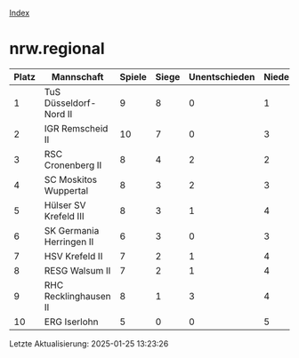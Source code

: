 [Index](./README.md)

# nrw.regional

| Platz |  Mannschaft |  Spiele |  Siege |  Unentschieden |  Niederlagen |  Tore |  Differenz |  Punkte | 
| --- |  --- |  --- |  --- |  --- |  --- |  --- |  --- |  --- |  
|  1 |   TuS Düsseldorf-Nord II |   9 |   8 |   0 |   1 |   57:33 |   24 |   24 |  
|  2 |   IGR Remscheid II |   10 |   7 |   0 |   3 |   67:39 |   28 |   21 |  
|  3 |   RSC Cronenberg II |   8 |   4 |   2 |   2 |   41:33 |   8 |   14 |  
|  4 |   SC Moskitos Wuppertal |   8 |   3 |   2 |   3 |   45:44 |   1 |   11 |  
|  5 |   Hülser SV Krefeld III |   8 |   3 |   1 |   4 |   34:53 |   -19 |   10 |  
|  6 |   SK Germania Herringen II |   6 |   3 |   0 |   3 |   34:24 |   10 |   9 |  
|  7 |   HSV Krefeld II |   7 |   2 |   1 |   4 |   32:33 |   -1 |   7 |  
|  8 |   RESG Walsum II |   7 |   2 |   1 |   4 |   33:57 |   -24 |   7 |  
|  9 |   RHC Recklinghausen II |   8 |   1 |   3 |   4 |   33:41 |   -8 |   6 |  
|  10 |   ERG Iserlohn |   5 |   0 |   0 |   5 |   16:35 |   -19 |   0 |  


Letzte Aktualisierung: 2025-01-25 13:23:26